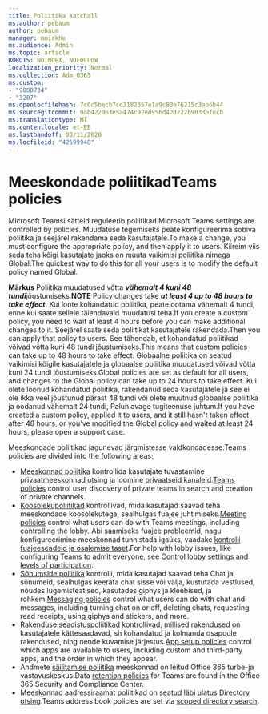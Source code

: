 ```yaml
---
title: Poliitika katchall
ms.author: pebaum
author: pebaum
manager: mnirkhe
ms.audience: Admin
ms.topic: article
ROBOTS: NOINDEX, NOFOLLOW
localization_priority: Normal
ms.collection: Adm_O365
ms.custom:
- "9000734"
- "3207"
ms.openlocfilehash: 7c0c5becb7cd3182357e1a9c83e76215c3ab6b44
ms.sourcegitcommit: 9ab422063e5a474c92ed956d42d222b90336fecb
ms.translationtype: MT
ms.contentlocale: et-EE
ms.lasthandoff: 03/11/2020
ms.locfileid: "42599948"
---
```

# <a name="teams-policies"></a><span data-ttu-id="35c6b-102">Meeskondade poliitikad</span><span class="sxs-lookup"><span data-stu-id="35c6b-102">Teams policies</span></span>

<span data-ttu-id="35c6b-103">Microsoft Teamsi sätteid reguleerib poliitikad.</span><span class="sxs-lookup"><span data-stu-id="35c6b-103">Microsoft Teams settings are controlled by policies.</span></span> <span data-ttu-id="35c6b-104">Muudatuse tegemiseks peate konfigureerima sobiva poliitika ja seejärel rakendama seda kasutajatele.</span><span class="sxs-lookup"><span data-stu-id="35c6b-104">To make a change, you must configure the appropriate policy, and then apply it to users.</span></span> <span data-ttu-id="35c6b-105">Kiireim viis seda teha kõigi kasutajate jaoks on muuta vaikimisi poliitika nimega Global.</span><span class="sxs-lookup"><span data-stu-id="35c6b-105">The quickest way to do this for all your users is to modify the default policy named Global.</span></span> 

<span data-ttu-id="35c6b-106">**Märkus** Poliitika muudatused võtta ***vähemalt 4 kuni 48 tundi***jõustumiseks.</span><span class="sxs-lookup"><span data-stu-id="35c6b-106">**NOTE** Policy changes take ***at least 4 up to 48 hours to take effect***.</span></span> <span data-ttu-id="35c6b-107">Kui loote kohandatud poliitika, peate ootama vähemalt 4 tundi, enne kui saate sellele täiendavaid muudatusi teha.</span><span class="sxs-lookup"><span data-stu-id="35c6b-107">If you create a custom policy, you need to wait at least 4 hours before you can make additional changes to it.</span></span> <span data-ttu-id="35c6b-108">Seejärel saate seda poliitikat kasutajatele rakendada.</span><span class="sxs-lookup"><span data-stu-id="35c6b-108">Then you can apply that policy to users.</span></span> <span data-ttu-id="35c6b-109">See tähendab, et kohandatud poliitikad võivad võtta kuni 48 tundi jõustumiseks.</span><span class="sxs-lookup"><span data-stu-id="35c6b-109">This means that custom policies can take up to 48 hours to take effect.</span></span> <span data-ttu-id="35c6b-110">Globaalne poliitika on seatud vaikimisi kõigile kasutajatele ja globaalse poliitika muudatused võivad võtta kuni 24 tundi jõustumiseks.</span><span class="sxs-lookup"><span data-stu-id="35c6b-110">Global policies are set as default for all users, and changes to the Global policy can take up to 24 hours to take effect.</span></span> <span data-ttu-id="35c6b-111">Kui olete loonud kohandatud poliitika, rakendanud seda kasutajatele ja see ei ole ikka veel jõustunud pärast 48 tundi või olete muutnud globaalse poliitika ja oodanud vähemalt 24 tundi, Palun avage tugiteenuse juhtum.</span><span class="sxs-lookup"><span data-stu-id="35c6b-111">If you have created a custom policy, applied it to users, and it still hasn't taken effect after 48 hours, or you've modified the Global policy and waited at least 24 hours, please open a support case.</span></span>

<span data-ttu-id="35c6b-112">Meeskondade poliitikad jagunevad järgmistesse valdkondadesse:</span><span class="sxs-lookup"><span data-stu-id="35c6b-112">Teams policies are divided into the following areas:</span></span>

- <span data-ttu-id="35c6b-113">[Meeskonnad poliitika](https://docs.microsoft.com/MicrosoftTeams/teams-policies) kontrollida kasutajate tuvastamine privaatmeeskonnad otsing ja loomine privaatseid kanaleid.</span><span class="sxs-lookup"><span data-stu-id="35c6b-113">[Teams policies](https://docs.microsoft.com/MicrosoftTeams/teams-policies) control user discovery of private teams in search and creation of private channels.</span></span>  
- <span data-ttu-id="35c6b-114">[Koosolekupoliitikad](https://docs.microsoft.com/microsoftteams/meeting-policies-in-teams) kontrollivad, mida kasutajad saavad teha meeskondade koosolekutega, sealhulgas fuajee juhtimiseks.</span><span class="sxs-lookup"><span data-stu-id="35c6b-114">[Meeting policies](https://docs.microsoft.com/microsoftteams/meeting-policies-in-teams) control what users can do with Teams meetings, including controlling the lobby.</span></span> <span data-ttu-id="35c6b-115">Abi saamiseks fuajee probleemid, nagu konfigureerimine meeskonnad tunnistada igaüks, vaadake [kontrolli fuajeeseadeid ja osalemise taset](https://docs.microsoft.com/alchemyinsights/bypass-lobby).</span><span class="sxs-lookup"><span data-stu-id="35c6b-115">For help with lobby issues, like configuring Teams to admit everyone, see [Control lobby settings and levels of participation](https://docs.microsoft.com/alchemyinsights/bypass-lobby).</span></span>
- <span data-ttu-id="35c6b-116">[Sõnumside poliitika](https://docs.microsoft.com/microsoftteams/messaging-policies-in-teams) kontrolli, mida kasutajad saavad teha Chat ja sõnumeid, sealhulgas keerata chat sisse või välja, kustutada vestlused, nõudes lugemisteatised, kasutades giphys ja kleebised, ja rohkem.</span><span class="sxs-lookup"><span data-stu-id="35c6b-116">[Messaging policies](https://docs.microsoft.com/microsoftteams/messaging-policies-in-teams) control what users can do with chat and messages, including turning chat on or off, deleting chats, requesting read receipts, using giphys and stickers, and more.</span></span>
- <span data-ttu-id="35c6b-117">[Rakenduse seadistuspoliitikad](https://docs.microsoft.com/MicrosoftTeams/teams-app-setup-policies) kontrollivad, millised rakendused on kasutajatele kättesaadavad, sh kohandatud ja kolmanda osapoole rakendused, ning nende kuvamise järjestus.</span><span class="sxs-lookup"><span data-stu-id="35c6b-117">[App setup policies](https://docs.microsoft.com/MicrosoftTeams/teams-app-setup-policies) control which apps are available to users, including custom and third-party apps, and the order in which they appear.</span></span>  
- <span data-ttu-id="35c6b-118">Andmete [säilitamise poliitika](https://docs.microsoft.com/microsoftteams/retention-policies) meeskonnad on leitud Office 365 turbe-ja vastavuskeskus.</span><span class="sxs-lookup"><span data-stu-id="35c6b-118">Data [retention policies](https://docs.microsoft.com/microsoftteams/retention-policies) for Teams are found in the Office 365 Security and Compliance Center.</span></span>
- <span data-ttu-id="35c6b-119">Meeskonnad aadressiraamat poliitikad on seatud läbi [ulatus Directory otsing](https://docs.microsoft.com/MicrosoftTeams/teams-scoped-directory-search).</span><span class="sxs-lookup"><span data-stu-id="35c6b-119">Teams address book policies are set via [scoped directory search](https://docs.microsoft.com/MicrosoftTeams/teams-scoped-directory-search).</span></span>